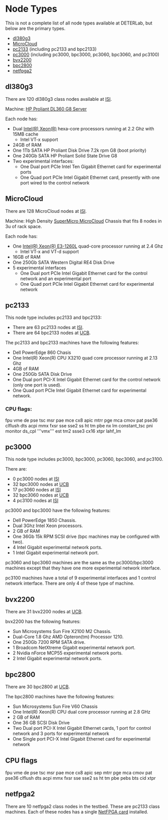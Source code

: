 # Node Types

This is not a complete list of all node types available at DETERLab, but below are the primary types.

* <a href="#dl380g3">dl380g3</a>
* <a href="#MicroCloud">MicroCloud</a>
* <a href="#pc2133">pc2133</a> (including pc2133 and bpc2133)
* <a href="#pc3000">pc3000</a> (including pc3000, bpc3000, pc3060, bpc3060, and pc3100)
* <a href="#bvx2200">bvx2200</a>
* <a href="#bpc2800">bpc2800</a>
* <a href="#netfpga2">netfpga2</a>

## dl380g3

There are 120 dl380g3 class nodes available at <a href="/ISIUCB/">ISI</a>.

Machine: <a href="http://www8.hp.com/us/en/products/proliant-servers/product-detail.html?oid=5177953">HP Proliant DL360 G8 Server</a>

Each node has:

* Dual <a href="http://ark.intel.com/products/75784/Intel-Xeon-Processor-E5-2420-v2-15M-Cache-2_20-GHz">Intel(R) Xeon(R)</a> hexa-core processors running at 2.2 Ghz with 15MB cache
    * Intel VT-x support
* 24GB of RAM
* One 1Tb SATA HP Proliant Disk Drive 7.2k rpm G8 (boot priority)
* One 240Gb SATA HP Proliant Solid State Drive G8
* Two experimental interfaces:
    * One Dual port PCIe Intel Ten Gigabit Ethernet card for experimental ports
    * One Quad port PCIe Intel Gigabit Ethernet card, presently with one port wired to the control network

## MicroCloud

There are 128 MicroCloud nodes at <a href="/ISIUCB/">ISI</a>.

Machine: High Density <a href="http://www.supermicro.com/products/system/3U/5037/SYS-5037MC-H8TRF.cfm">SuperMicro MicroCloud</a> Chassis that fits 8 nodes in 3u of rack space.

Each node has:

* One <a href="http://ark.intel.com/products/52275/Intel-Xeon-Processor-E3-1260L-(8M-Cache-2_40-GHz)">Intel(R) Xeon(R) E3-1260L</a> quad-core processor running at 2.4 Ghz
    * Intel VT-x and VT-d support
* 16GB of RAM
* One 250Gb SATA Western Digital RE4 Disk Drive
* 5 experimental interfaces
    * One Dual port PCIe Intel Gigabit Ethernet card for the control network and an experimental port
    * One Quad port PCIe Intel Gigabit Ethernet card for experimental network

## pc2133

This node type includes pc2133 and bpc2133:

* There are 63 pc2133 nodes at <a href="/ISIUCB/">ISI</a>.
* There are 64 bpc2133 nodes at <a href="/ISIUCB/">UCB</a>.

The pc2133 and bpc2133 machines have the following features:

* Dell PowerEdge 860 Chasis
* One Intel(R) Xeon(R) CPU X3210 quad core processor running at 2.13 Ghz
* 4GB of RAM
* One 250Gb SATA Disk Drive
* One Dual port PCI-X Intel Gigabit Ethernet card for the control network (only one port is used).
* One Quad port PCIe Intel Gigabit Ethernet card for experimental network.

### CPU flags:

fpu vme de pse tsc msr pae mce cx8 apic mtrr pge mca cmov pat pse36 clflush dts acpi mmx fxsr sse sse2 ss ht tm pbe nx lm constant_tsc pni monitor ds_cpl '''vmx''' est tm2 ssse3 cx16 xtpr lahf_lm

## pc3000

This node type includes pc3000, bpc3000, pc3060, bpc3060, and pc3100.

There are:

* 0 pc3000 nodes at <a href="/ISIUCB/">ISI</a>
* 32 bpc3000 nodes at <a href="/ISIUCB/">UCB</a>
* 17 pc3060 nodes at <a href="/ISIUCB/">ISI</a>
* 32 bpc3060 nodes at <a href="/ISIUCB/">UCB</a>
* 4 pc3100 nodes at <a href="/ISIUCB/">ISI</a>

pc3000 and bpc3000 have the following features:

* Dell PowerEdge 1850 Chassis.
* Dual 3Ghz Intel Xeon processors.
* 2 GB of RAM
* One 36Gb 15k RPM SCSI drive (bpc machines may be configured with two).
* 4 Intel Gigabit experimental network ports.
* 1 Intel Gigabit experimental network port.

pc3060 and bpc3060 machines are the same as the pc3000/bpc3000 machines except that they have one more experimental network interface.

pc3100 machines have a total of 9 experimental interfaces and 1 control network interface.  There are only 4 of these type of machine.

## bvx2200

There are 31 bvx2200 nodes at <a href="/ISIUCB/">UCB</a>.

bvx2200 has the following features:

* Sun Microsystems Sun Fire X2100 M2 Chassis.
* Dual-Core 1.8 Ghz AMD Opteron(tm) Processor 1210.
* One 250Gb 7200 RPM SATA drive.
* 1 Broadcom NetXtreme Gigabit experimental network port.
* 2 Nvidia nForce MCP55 experimental network ports.
* 2 Intel Gigabit experimental network ports.

## bpc2800

There are 30 bpc2800 at <a href="/ISIUCB/">UCB</a>.

The bpc2800 machines have the following features:

* Sun Microsystems Sun Fire V60 Chassis
* One Intel(R) Xeon(R) CPU dual core processor running at 2.8 GHz
* 2 GB of RAM
* One 36 GB SCSI Disk Drive
* Two Dual port PCI-X Intel Gigabit Ethernet cards, 1 port for control network and 3 ports for experimental network
* One Single port PCI-X Intel Gigabit Ethernet card for experimental network

## CPU flags

fpu vme de pse tsc msr pae mce cx8 apic sep mtrr pge mca cmov pat pse36 clflush dts acpi mmx fxsr sse sse2 ss ht tm pbe pebs bts cid xtpr

## netfpga2

There are 10 netfpga2 class nodes in the testbed. These are pc2133 class machines. Each of these nodes has a single <a href="http://netfpga.org/">NetFPGA card</a> installed.

